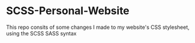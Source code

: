 # SCSS-Personal-Website
This repo consits of some changes I made to my website's CSS stylesheet, using the SCSS SASS syntax
